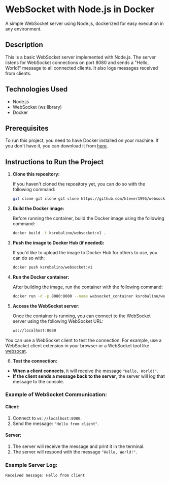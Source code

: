 # WebSocket with Node.js in Docker

A simple WebSocket server using Node.js, dockerized for easy execution in any environment.

## Description

This is a basic WebSocket server implemented with Node.js. The server listens for WebSocket connections on port 8080 and sends a "Hello, World!" message to all connected clients. It also logs messages received from clients.

## Technologies Used

- Node.js
- WebSocket (ws library)
- Docker

## Prerequisites

To run this project, you need to have Docker installed on your machine. If you don't have it, you can download it from [here](https://www.docker.com/products/docker-desktop).

## Instructions to Run the Project

1. **Clone this repository:**

   If you haven't cloned the repository yet, you can do so with the following command:

   ```bash
   git clone git clone git clone https://github.com/klever1995/websocket.git

2. **Build the Docker image:**

   Before running the container, build the Docker image using the following command:

   ```bash
   docker build -t ksrobalino/websocket:v1 .

3. **Push the image to Docker Hub (if needed):**

   If you'd like to upload the image to Docker Hub for others to use, you can do so with:

   ```bash
   docker push ksrobalino/websocket:v1

4. **Run the Docker container:**

   After building the image, run the container with the following command:

   ```bash
   docker run -d -p 8080:8080 --name websocket_container ksrobalino/websocket:v1

5. **Access the WebSocket server:**

   Once the container is running, you can connect to the WebSocket server using the following WebSocket URL:
   ```bash
   ws://localhost:8080
   
You can use a WebSocket client to test the connection. For example, use a WebSocket client extension in your browser or a WebSocket tool like [websocat](https://github.com/vi/websocat).

6. **Test the connection:**

- **When a client connects**, it will receive the message `"Hello, World!"`.
- **If the client sends a message back to the server**, the server will log that message to the console.

### Example of WebSocket Communication:

#### Client:
1. Connect to `ws://localhost:8080`.
2. Send the message: `"Hello from client"`.

#### Server:
1. The server will receive the message and print it in the terminal.
2. The server will respond with the message `"Hello, World!"`.

### Example Server Log:

```bash
Received message: Hello from client


